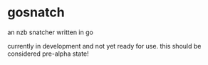 # gosnatch
an nzb snatcher written in go

currently in development and not yet ready for use. 
this should be considered pre-alpha state!
